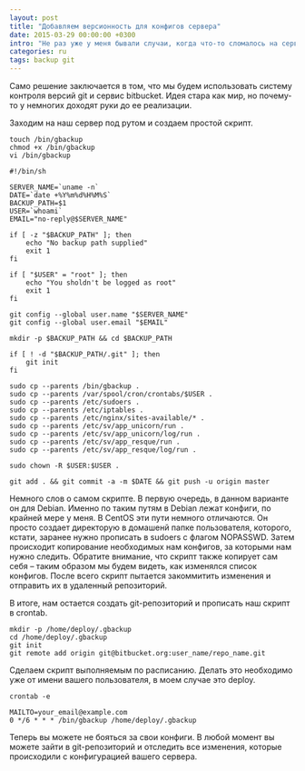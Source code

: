 ```yaml
---
layout: post
title: "Добавляем версионность для конфигов сервера"
date: 2015-03-29 00:00:00 +0300
intro: "Не раз уже у меня бывали случаи, когда что-то сломалось на сервере, а по какой причине это произошло – непонятно. И довольно часто, проблема заключалась в том, что кто-то другой просто поправил конфиги. Сегодня мы рассмотрим способ добавления версионности для конфигурации сервера, чтобы забыть про подобные проблемы."
categories: ru
tags: backup git
---
```


Само решение заключается в том, что мы будем использовать систему контроля версий git и сервис bitbucket. Идея стара как мир, но почему-то у немногих доходят руки до ее реализации.

Заходим на наш сервер под рутом и создаем простой скрипт.

```
touch /bin/gbackup
chmod +x /bin/gbackup
vi /bin/gbackup
```

```
#!/bin/sh

SERVER_NAME=`uname -n`
DATE=`date +%Y%m%d%H%M%S`
BACKUP_PATH=$1
USER=`whoami`
EMAIL="no-reply@$SERVER_NAME"

if [ -z "$BACKUP_PATH" ]; then
    echo "No backup path supplied"
    exit 1
fi

if [ "$USER" = "root" ]; then
    echo "You sholdn't be logged as root"
    exit 1
fi

git config --global user.name "$SERVER_NAME"
git config --global user.email "$EMAIL"

mkdir -p $BACKUP_PATH && cd $BACKUP_PATH

if [ ! -d "$BACKUP_PATH/.git" ]; then
    git init
fi

sudo cp --parents /bin/gbackup .
sudo cp --parents /var/spool/cron/crontabs/$USER .
sudo cp --parents /etc/sudoers .
sudo cp --parents /etc/iptables .
sudo cp --parents /etc/nginx/sites-available/* .
sudo cp --parents /etc/sv/app_unicorn/run .
sudo cp --parents /etc/sv/app_unicorn/log/run .
sudo cp --parents /etc/sv/app_resque/run .
sudo cp --parents /etc/sv/app_resque/log/run .

sudo chown -R $USER:$USER .

git add . && git commit -a -m $DATE && git push -u origin master
```

Немного слов о самом скрипте. В первую очередь, в данном варианте он для Debian. Именно по таким путям в Debian лежат конфиги, по крайней мере у меня. В CentOS эти пути немного отличаются. Он просто создает директорую в домашенй папке пользователя, которого, кстати, заранее нужно прописать в sudoers с флагом NOPASSWD. Затем происходит копирование необходимых нам конфигов, за которыми нам нужно следить. Обратите внимание, что скрипт также копирует сам себя – таким образом мы будем видеть, как изменялся список конфигов. После всего скрипт пытается закоммитить изменения и отправить их в удаленный репозиторий.

В итоге, нам остается создать git-репозиторий и прописать наш скрипт в crontab.

```
mkdir -p /home/deploy/.gbackup
cd /home/deploy/.gbackup
git init
git remote add origin git@bitbucket.org:user_name/repo_name.git
```

Сделаем скрипт выполняемым по расписанию. Делать это необходимо уже от имени вашего пользователя, в моем случае это deploy.
```
crontab -e
```

```
MAILTO=your_email@example.com
0 */6 * * * /bin/gbackup /home/deploy/.gbackup
```

Теперь вы можете не бояться за свои конфиги. В любой момент вы можете зайти в git-репозиторий и отследить все изменения, которые происходили с конфигурацией вашего сервера.

